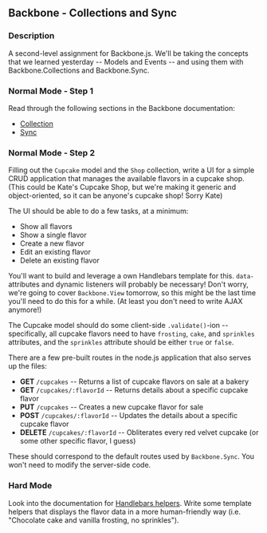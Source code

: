 ## Backbone - Collections and Sync

### Description

A second-level assignment for Backbone.js. We'll be taking the concepts that we learned yesterday -- Models and Events -- and using them with Backbone.Collections and Backbone.Sync. 

### Normal Mode - Step 1

Read through the following sections in the Backbone documentation:

* [Collection](http://backbonejs.org/#Collection)
* [Sync](http://backbonejs.org/#Sync)

### Normal Mode - Step 2

Filling out the `Cupcake` model and the `Shop` collection, write a UI for a simple CRUD application that manages the available flavors in a cupcake shop. (This could be Kate's Cupcake Shop, but we're making it generic and object-oriented, so it can be anyone's cupcake shop! Sorry Kate)

The UI should be able to do a few tasks, at a minimum:

* Show all flavors
* Show a single flavor
* Create a new flavor
* Edit an existing flavor
* Delete an existing flavor

You'll want to build and leverage a own Handlebars template for this. `data-` attributes and dynamic listeners will probably be necessary! Don't worry, we're going to cover `Backbone.View` tomorrow, so this might be the last time you'll need to do this for a while. (At least you don't need to write AJAX anymore!)

The Cupcake model should do some client-side `.validate()`-ion -- specifically, all cupcake flavors need to have `frosting`, `cake`, and `sprinkles` attributes, and the `sprinkles` attribute should be either `true` or `false`.

There are a few pre-built routes in the node.js application that also serves up the files:

* **GET** `/cupcakes` -- Returns a list of cupcake flavors on sale at a bakery
* **GET** `/cupcakes/:flavorId` -- Returns details about a specific cupcake flavor
* **PUT** `/cupcakes` -- Creates a new cupcake flavor for sale
* **POST** `/cupcakes/:flavorId` -- Updates the details about a specific cupcake flavor
* **DELETE** `/cupcakes/:flavorId` -- Obliterates every red velvet cupcake (or some other specific flavor, I guess)

These should correspond to the default routes used by `Backbone.Sync`. You won't need to modify the server-side code.

### Hard Mode

Look into the documentation for [Handlebars helpers](http://handlebarsjs.com/#helpers). Write some template helpers that displays the flavor data in a more human-friendly way (i.e. "Chocolate cake and vanilla frosting, no sprinkles"). 

